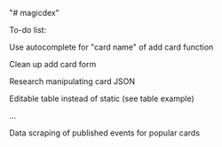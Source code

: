 "# magicdex"

To-do list:

Use autocomplete for "card name" of add card function

Clean up add card form

Research manipulating card JSON

Editable table instead of static (see table example)

...

Data scraping of published events for popular cards
